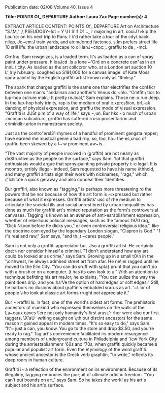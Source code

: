 Publication date: 02/08
Volume 40, Issue 4

**Title: POINTS Of_ DEPARTURE**
**Author: Laura Zax**
**Page number(s): 4**

EXTRACT ARTICLE CONTENT:
POINTS Of_ DEPARTURE 
Art on Architecture 
"S.\M," ,\ PSEUDOSY~Iot ~ Y \I I S'l1 D1 .._ r 
majoring in art, couiJ !>kip the l.ou\'rc: 
on his next trip to Pans. I k'd rather take 
a tour of the city\ back nllep, Jc~em:J 
train yards, and ab:mJom:d factones. s.lm 
prefers street life 10 srill life. the urban 
landscape ro oil lanJ~cnpc:;. graffiu to da 
, -mci. 

Grnfnu, Sam rcwgnizes, is a loaded 
term. It's as loaded as a can of spray 
paint under pressure. h loaJcd .Is a lone 
~'Ord on a concrete can\"as in an innL·r 
city. As loaded as the art collccror who. 
at a London art auction 10 L';lrly h:bruary. 
coughed up S191,000 for a canvas image: 
of Kate Moss spmr·paintnl by the English 
grnffiti artist known only as "ltmksy." 

The spark that charges graffiti is the 
same one thar electrifies the conHicr 
between one man's 
\"andalisrn 
and 
another's Venus dc ~hlo. "Cmffiti\ tics 
to lup-hop culrure makL· It pretty rnJical," 
Sam explains. Those ne::o run Jeep. In the 
lup-hop holy trinity, rap is the medium 
of oral e.xprcs5ion, brL-ak dancing of 
physical expression, and graffiu the mode 
of visual expression. "Graffiti is JUSt p:m 
of a way of life," says ~;un. Bur hkc ~o 
much of urban \.mcncan subculrurc, 
grnffiri has suffered rrusrcprcsentarion 
and crimin:ili:r.arion in mamstrcam society. 

Just as the contro\"ersl31 rhymes of a 
handful of prominent gangsta mpper; 
have earned rhe mustcal genre a bad 
rnp, so, too, ha~ the es,cncc of graffiu 
been skewed by a f~·w prominent aw~ts. 

"The vast majority of people involved in 
(graffiti) are not nearly as deStructive as 
the people on the surface," says Sam. 
'lot that grnffiri enthusiasts would 
argue that sprny-painting private property 
i:-o legal. It is mcontro,·erribly illegal-
indeed, Sam requested to have his name 
\\ithhcld, and many grnffiri artists sign 
their work with nicknames, "rags," which 
("lcllitate a quick geraway and also conceal 
their 1dentities. 

Bur grnffiri, also known as "tagging," 
is perhaps more threatening ro the powers 
that be nor because of how the art form 
is ~:xpressed but rather because of what 
it expresses. Grnffiti artists' usc of rhe 
medium to articulate the societal ills and 
social unrest bred by urban inequalities 
has done as much for graffiti art's minted 
reputation as the form's controversial 
canvases. Tagging is known as an avenue 
of anti-esrablishment expression, whether 
of rebellious poliocal messages, such as the 
famous 1970 rag, "Dick Ni.xon before he 
dicks you," or even controversial religious 
idea.", like the doctrine com·eyed by the 
legendary London slogan, "Clapron is 
God." "1 r's real and raw," Sam says, "and 
th.,t ~cares people." 

Sam is not only a grnffiti appreciator 
but .Jso a grnffiti artist. He certainly 
doe:> nor consider himself a criminal. "1 
don't understand how any art could be 
looked ar as crime," says Sam. Growing 
up in a small tO\\n in the '\orthwest, he 
always admired street art from afar. He 
ne\·er ragged until he moved to the Elm 
City. "You can do sruff wtth spta} prunt 
that you can't do with a brush or on a 
computer. [t has its own look to u." \Yith 
an attention to technique befitting his art 
maJor, he explains, "You can uulize the 
way the paint does drip, and you ha'Ve the 
option of hard edges or soft edges." Still, 
he harbors no illusions about graffin's 
embatded srarus as art. '~\ lor of people 
\\-ho look at classic art forms rrught not 
appreciate it." 

Bur ~>raffiti is. in fact, one of the 
world's oldest art forms. The prehistoric 
ancestors of mankind who expressed 
themselves on the walls of the La~caux 
caves \\'ere not only humanity's first 
arust.': rher were also our first taggers. 
\X'aU-·writing caught on \\;th our dist:lnt 
ancestors for the same reason it gained 
appeal m modem times. "It's so easy to 
do," says Sam. "It'~ just a can, you know. 
You go to the store and drop $3.50, and 
you're ready to rag." Tag art's com·enience 
facilitated irs modern resurgence among 
members of underground culture in 
Philadelphia and '\ew York City during 
the anriestablishmenr '60s and '70s, when 
graffiti quickly became a popular and 
populist art form. Even the etymology of 
the word graffiti. whose ancient ancestor 
is the Greck verb graphtin, "to write," 
reflects its deep roors in human culture. 

Graffiti 
i~ 
a 
reflection of 
the 
ennronment on irs environment. Because 
of its illegalir:y, taggmg embodies the 
pur:;uit of ultimate artistic freedom. "You 
can't put bounds on art," says Sam. So he 
takes the work! as his art's subject and his 
art's surface.